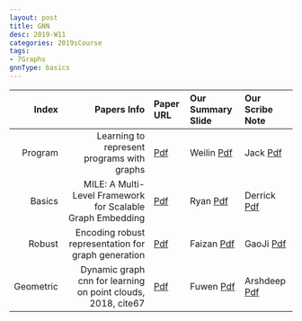 ```yaml
---
layout: post
title: GNN   
desc: 2019-W11
categories: 2019sCourse
tags:
- 7Graphs
gnnType: basics
---
```



| Index | Papers Info | Paper URL| Our Summary Slide |Our Scribe Note |
| -----: | -------------------------------: | :----- | :----- | :----- | 
| Program |  Learning to represent programs with graphs    | [Pdf](https://openreview.net/forum?id=BJOFETxR-) | Weilin [Pdf]() | Jack [Pdf]() | 
| Basics | MILE: A Multi-Level Framework for Scalable Graph Embedding  | [Pdf](https://arxiv.org/abs/1802.09612) | Ryan [Pdf]() | Derrick [Pdf]() |
| Robust |  Encoding robust representation for graph generation | [Pdf](https://arxiv.org/abs/1809.10851) | Faizan [Pdf]() | GaoJi [Pdf]() | 
| Geometric | Dynamic graph cnn for learning on point clouds, 2018, cite67  | [Pdf](https://arxiv.org/abs/1801.07829) | Fuwen [Pdf]() | Arshdeep [Pdf]() | 

